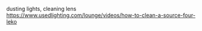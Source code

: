 
 dusting lights, cleaning lens
https://www.usedlighting.com/lounge/videos/how-to-clean-a-source-four-leko